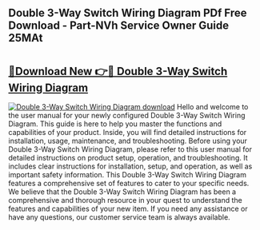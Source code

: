 ## Double 3-Way Switch Wiring Diagram PDf Free Download - Part-NVh Service Owner Guide 25MAt

# <h2><a href="http://dfm6jz.blite.top/?on=Double+3-Way+Switch+Wiring+Diagram">🔗Download New 👉🔴 Double 3-Way Switch Wiring Diagram</a></h2>

[![Double 3-Way Switch Wiring Diagram download](https://i.imgur.com/lujVjoI.png)](http://dfm6jz.blite.top/?on=Double+3-Way+Switch+Wiring+Diagram)
Hello and welcome to the user manual for your newly configured Double 3-Way Switch Wiring Diagram. This guide is here to help you master the functions and capabilities of your product. Inside, you will find detailed instructions for installation, usage, maintenance, and troubleshooting. Before using your Double 3-Way Switch Wiring Diagram, please refer to this user manual for detailed instructions on product setup, operation, and troubleshooting. It includes clear instructions for installation, setup, and operation, as well as important safety information. This Double 3-Way Switch Wiring Diagram features a comprehensive set of features to cater to your specific needs. We believe that the Double 3-Way Switch Wiring Diagram has been a comprehensive and thorough resource in your quest to understand the features and capabilities of your new item. If you need any assistance or have any questions, our customer service team is always available.
